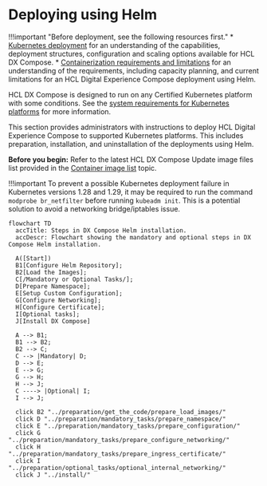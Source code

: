 # Deploying using Helm

!!!important "Before deployment, see the following resources first."
    * [Kubernetes deployment](../kubernetes_deployment/containers_overview.md) for an understanding of the capabilities, deployment structures, configuration and scaling options available for HCL DX Compose.
    * [Containerization requirements and limitations](../kubernetes_deployment/containers_requirements_limits.md) for an understanding of the requirements, including capacity planning, and current limitations for an HCL Digital Experience Compose deployment using Helm.

HCL DX Compose is designed to run on any Certified Kubernetes platform with some conditions. See the [system requirements for Kubernetes platforms](../kubernetes_deployment/kubernetes_runtime.md) for more information.

This section provides administrators with instructions to deploy HCL Digital Experience Compose to supported Kubernetes platforms. This includes preparation, installation, and uninstallation of the deployments using Helm.

**Before you begin:** Refer to the latest HCL DX Compose Update image files list provided in the [Container image list](../kubernetes_deployment/image_list.md) topic.

!!!important
    To prevent a possible Kubernetes deployment failure in Kubernetes versions 1.28 and 1.29, it may be required to run the command `modprobe br_netfilter` before running `kubeadm init`. This is a potential solution to avoid a networking bridge/iptables issue.


``` mermaid
flowchart TD
  accTitle: Steps in DX Compose Helm installation.
  accDescr: Flowchart showing the mandatory and optional steps in DX Compose Helm installation.

  A([Start])
  B1[Configure Helm Repository];
  B2[Load the Images];
  C[/Mandatory or Optional Tasks/];
  D[Prepare Namespace];
  E[Setup Custom Configuration];
  G[Configure Networking];
  H[Configure Certificate];
  I[Optional tasks];
  J[Install DX Compose]

  A --> B1;
  B1 --> B2;
  B2 --> C;
  C --> |Mandatory| D;
  D --> E;
  E --> G;
  G --> H;
  H --> J;
  C ----> |Optional| I;
  I --> J;

  click B2 "../preparation/get_the_code/prepare_load_images/"
  click D "../preparation/mandatory_tasks/prepare_namespace/"
  click E "../preparation/mandatory_tasks/prepare_configuration/"
  click G "../preparation/mandatory_tasks/prepare_configure_networking/"
  click H "../preparation/mandatory_tasks/prepare_ingress_certificate/"
  click I "../preparation/optional_tasks/optional_internal_networking/"
  click J "../install/"





```

<!-- Original Lists
  A([Start])
  B1[Configure Helm Repository];
  B2[Load the Images];
  C[/Mandatory or Optional Tasks/];
  D[Prepare Namespace];
  E[Setup Custom Configuration];
  F[Setup Persistent Volumes];
  G[Configure Networking];
  H[Configure Certificate];
  I[Optional tasks];
  J[Install DX]

  A --\> B1;
  B1 --\> B2;
  B2 --\> C;
  C --\> |Mandatory| D;
  D --\> E;
  E --\> F;
  F --\> G;
  G --\> H;
  H --\> J;
  C ----\> |Optional| I;
  I --\> J;

  click B1 "../preparation/get_the_code/configure_harbor_helm_repo/"
  click B2 "../preparation/get_the_code/prepare_load_images/"
  click D "../preparation/mandatory_tasks/prepare_namespace/"
  click E "../preparation/mandatory_tasks/prepare_configuration/"
  click F "../preparation/mandatory_tasks/prepare_persistent_volume_claims/"
  click G "../preparation/mandatory_tasks/prepare_configure_networking/"
  click H "../preparation/mandatory_tasks/prepare_ingress_certificate/"
  click I "../preparation/optional_tasks/optional_internal_networking/"
  click J "../helm_install_commands/"
-->